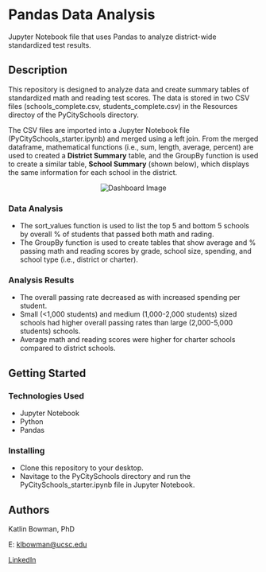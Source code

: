 # Pandas Data Analysis 

Jupyter Notebook file that uses Pandas to analyze district-wide standardized test results.

## Description

This repository is designed to analyze data and create summary tables of standardized math and reading test scores. The data is stored in two CSV files (schools_complete.csv, students_complete.csv) in the Resources directoy of the PyCitySchools directory. 

The CSV files are imported into a Jupyter Notebook file (PyCitySchools_starter.ipynb) and merged using a left join. From the merged dataframe, mathematical functions (i.e., sum, length, average, percent) are used to created a **District Summary** table, and the GroupBy function is used to create a similar table, **School Summary** (shown below), which displays the same information for each school in the district.
<p align="center">
  <img src="https://user-images.githubusercontent.com/74067302/146276913-e3a78524-ad4d-47d8-8891-517b912600bb.png" alt="Dashboard Image"/>
</p>

### Data Analysis
- The sort_values function is used to list the top 5 and bottom 5 schools by overall % of students that passed both math and rading.
- The GroupBy function is used to create tables that show average and % passing math and reading scores by grade, school size, spending, and school type (i.e., district or charter).

### Analysis Results
  * The overall passing rate decreased as with increased spending per student.
  * Small (<1,000 students) and medium (1,000-2,000 students) sized schools had higher overall passing rates than large (2,000-5,000 students) schools.
  * Average math and reading scores were higher for charter schools compared to district schools.

## Getting Started

### Technologies Used 

* Jupyter Notebook
* Python
* Pandas

### Installing

* Clone this repository to your desktop.
* Navitage to the PyCitySchools directory and run the PyCitySchools_starter.ipynb file in Jupyter Notebook. 

## Authors

Katlin Bowman, PhD

E: klbowman@ucsc.edu

[LinkedIn](https://www.linkedin.com/in/katlin-bowman/)

